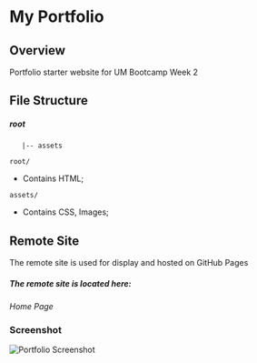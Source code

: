 # My Portfolio

## Overview

Portfolio starter website for UM Bootcamp Week 2 


## File Structure

##### root

```shell
   |-- assets
```
`root/`

- Contains HTML;


`assets/`

- Contains CSS, Images;


## Remote Site

The remote site is used for display and hosted on GitHub Pages

##### The remote site is located here:
*Home Page*<br>[]()

### Screenshot

![Portfolio Screenshot]()